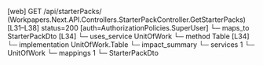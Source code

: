 [web] GET /api/starterPacks/  (Workpapers.Next.API.Controllers.StarterPackController.GetStarterPacks)  [L31–L38] status=200 [auth=AuthorizationPolicies.SuperUser]
  └─ maps_to StarterPackDto [L34]
  └─ uses_service UnitOfWork
    └─ method Table [L34]
      └─ implementation UnitOfWork.Table
  └─ impact_summary
    └─ services 1
      └─ UnitOfWork
    └─ mappings 1
      └─ StarterPackDto

